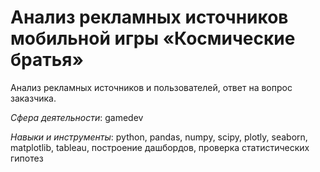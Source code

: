 # Анализ рекламных источников мобильной игры «Космические братья»

Анализ рекламных источников и пользователей, ответ на вопрос заказчика.

*Сфера деятельности*: gamedev

*Навыки и инструменты*: python, pandas, numpy, scipy, plotly, seaborn, matplotlib, tableau, построение дашбордов, проверка статистических гипотез
